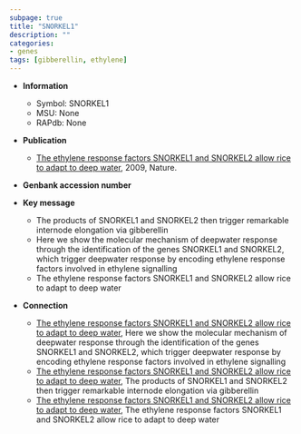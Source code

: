 ```yaml
---
subpage: true
title: "SNORKEL1"
description: ""
categories:
- genes
tags: [gibberellin, ethylene]
---
```


* **Information**  
    + Symbol: SNORKEL1  
    + MSU: None  
    + RAPdb: None  

* **Publication**  
    + [The ethylene response factors SNORKEL1 and SNORKEL2 allow rice to adapt to deep water](http://www.ncbi.nlm.nih.gov/pubmed?term=The+ethylene+response+factors+SNORKEL1+and+SNORKEL2+allow+rice+to+adapt+to+deep+water%5BTitle%5D), 2009, Nature.

* **Genbank accession number**  

* **Key message**  
    + The products of SNORKEL1 and SNORKEL2 then trigger remarkable internode elongation via gibberellin
    + Here we show the molecular mechanism of deepwater response through the identification of the genes SNORKEL1 and SNORKEL2, which trigger deepwater response by encoding ethylene response factors involved in ethylene signalling
    + The ethylene response factors SNORKEL1 and SNORKEL2 allow rice to adapt to deep water

* **Connection**  
    + [The ethylene response factors SNORKEL1 and SNORKEL2 allow rice to adapt to deep water](http://www.ncbi.nlm.nih.gov/pubmed?term=The+ethylene+response+factors+SNORKEL1+and+SNORKEL2+allow+rice+to+adapt+to+deep+water%5BTitle%5D), Here we show the molecular mechanism of deepwater response through the identification of the genes SNORKEL1 and SNORKEL2, which trigger deepwater response by encoding ethylene response factors involved in ethylene signalling
    + [The ethylene response factors SNORKEL1 and SNORKEL2 allow rice to adapt to deep water](http://www.ncbi.nlm.nih.gov/pubmed?term=The+ethylene+response+factors+SNORKEL1+and+SNORKEL2+allow+rice+to+adapt+to+deep+water%5BTitle%5D), The products of SNORKEL1 and SNORKEL2 then trigger remarkable internode elongation via gibberellin
    + [The ethylene response factors SNORKEL1 and SNORKEL2 allow rice to adapt to deep water](http://www.ncbi.nlm.nih.gov/pubmed?term=The+ethylene+response+factors+SNORKEL1+and+SNORKEL2+allow+rice+to+adapt+to+deep+water%5BTitle%5D), The ethylene response factors SNORKEL1 and SNORKEL2 allow rice to adapt to deep water




